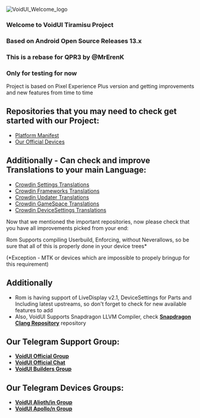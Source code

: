 ![VoidUI_Welcome_logo](https://github.com/VoidUI-Tiramisu/.github/assets/34755141/f931e6a7-1370-417a-b8e8-8d2a8ab0c347)

### Welcome to VoidUI Tiramisu Project
### Based on Android Open Source Releases 13.x
### This is a rebase for QPR3 by @MrErenK
### Only for testing for now

Project is based on Pixel Experience Plus version and getting improvements and new features from time to time

## Repositories that you may need to check get started with our Project:
- [Platform Manifest](https://github.com/VoidUI-QPR3-Rework/manifest)
- [Our Official Devices](https://github.com/VoidUI-Devices)

## Additionally - Can check and improve Translations to your main Language:
- [Crowdin Settings Translations](https://crwd.in/voidui-tiramisu)
- [Crowdin Frameworks Translations](https://crwd.in/voidui-tiramisu-frameworks)
- [Crowdin Updater Translations](https://crwd.in/voidui-tiramisu-updater/)
- [Crowdin GameSpace Translations](https://crwd.in/voidui-tiramisu-gamespace/)
- [Crowdin DeviceSettings Translations](https://crwd.in/VoidUI-DeviceSettings/)

Now that we mentioned the important repositories, now please check that you have all improvements picked from your end:

Rom Supports compiling Userbuild, Enforcing, without Neverallows, so be sure that all of this is properly done in your device trees*

(*Exception - MTK or devices which are impossible to propely bringup for this requirement)

## Additionally 
- Rom is having support of LiveDisplay v2.1, DeviceSettings for Parts and Including latest upstreams, so don't forget to check for new available features to add
- Also, VoidUI Supports Snapdragon LLVM Compiler, check [**Snapdragon Clang Repository**](https://gitlab.com/VoidUI/snapdragon-clang) repository

## Our Telegram Support Group:
- [**VoidUI Official Group**](https://t.me/VoidUI)
- [**VoidUI Official Chat**](https://t.me/VoidUI_Official)
- [**VoidUI Builders Group**](https://t.me/VoidUI_builders_help)

## Our Telegram Devices Groups:
- [**VoidUI Alioth/in Group**](https://t.me/VoidUI_Updates)
- [**VoidUI Apollo/n Group**](https://t.me/VoidUI_Apollo)
